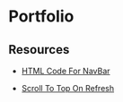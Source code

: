 # Portfolio
<h2>Resources</h2>

- <a href="https://www.w3schools.com/howto/howto_js_sidenav.asp">HTML Code For NavBar</a>


- <a href="https://stackoverflow.com/questions/3664381/ force-page-scroll-position-to-top-at-page-refresh-in-html by Alex Having Fun">Scroll To Top On Refresh <a>

